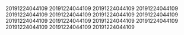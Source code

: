 20191224044109
20191224044109
20191224044109
20191224044109
20191224044109
20191224044109
20191224044109
20191224044109
20191224044109
20191224044109
20191224044109
20191224044109
20191224044109
20191224044109
20191224044109
